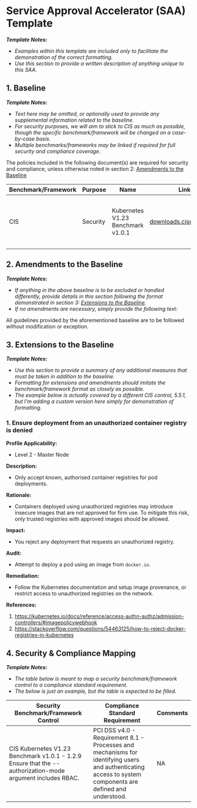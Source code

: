 # Service Approval Accelerator (SAA) Template

_**Template Notes:**_

- _Examples within this template are included only to facilitate the demonstration of the correct formatting._
- _Use this section to provide a written description of anything unique to this SAA._

## 1. Baseline

_**Template Notes:**_

- _Text here may be omitted, or optionally used to provide any supplemental information related to the baseline._
- _For security purposes, we will aim to stick to CIS as much as possible, though the specific benchmark/framework will be changed on a case-by-case basis._
- _Multiple benchmarks/frameworks may be linked if required for full security and compliance coverage._

The policies included in the following document(s) are required for security and compliance,
unless otherwise noted in section 2: [Amendments to the Baseline](#2-amendments-to-the-baseline)

| Benchmark/Framework | Purpose | Name | Link | Comments |
|---|---|---|---|---|
| CIS      | Security | Kubernetes V1.23 Benchmark v1.0.1 | [downloads.cisecurity.org](https://downloads.cisecurity.org/#/) | Profiles: Level 2 - Master Node and Level 1 - Worker Node  |

## 2. Amendments to the Baseline

_**Template Notes:**_

- _If anything in the above baseline is to be excluded or handled differently, provide details in this section_
_following the format demonstrated in section 3: [Extensions to the Baseline](#3-extensions-to-the-baseline)._
- _If no amendments are necessary, simply provide the following text:_

All guidelines provided by the aforementioned baseline are to be followed without modification or exception.

## 3. Extensions to the Baseline

_**Template Notes:**_

- _Use this section to provide a summary of any additional measures that must be taken in addition to the baseline._
- _Formatting for extensions and amendments should imitate the benchmark/framework format as closely as possible._
- _The example below is actually covered by a different CIS control, 5.5.1,_
_but I'm adding a custom version here simply for demonstration of formatting._

### 1. Ensure deployment from an unauthorized container registry is denied

**Profile Applicability:**
- Level 2 - Master Node

**Description:**

- Only accept known, authorised container registries for pod deployments.

**Rationale:**

- Containers deployed using unauthorized registries may introduce insecure images that are not approved for firm use.
To mitigate this risk, only trusted registries with approved images should be allowed.

**Impact:**

- You reject any deployment that requests an unauthorized registry.

**Audit:**

- Attempt to deploy a pod using an image from `docker.io`.

**Remediation:**

- Follow the Kubernetes documentation and setup image provenance, or restrict access to unauthorized registries on the network.

**References:**
  1. https://kubernetes.io/docs/reference/access-authn-authz/admission-controllers/#imagepolicywebhook
  1. https://stackoverflow.com/questions/54463125/how-to-reject-docker-registries-in-kubernetes

## 4. Security & Compliance Mapping

_**Template Notes:**_

- _The table below is meant to map a security benchmark/framework control to a compliance standard requirement._
- _The below is just an example, but the table is expected to be filled._

| Security Benchmark/Framework Control | Compliance Standard Requirement | Comments |
|---|---|---|
| CIS Kubernetes V1.23 Benchmark v1.0.1 - 1.2.9 Ensure that the --authorization-mode argument includes RBAC. | PCI DSS v4.0 - Requirement 8.1 - Processes and mechanisms for identifying users and authenticating access to system components are defined and understood. | NA |
